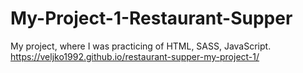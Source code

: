 # My-Project-1-Restaurant-Supper
My project, where I was practicing of HTML, SASS, JavaScript.
https://veljko1992.github.io/restaurant-supper-my-project-1/
